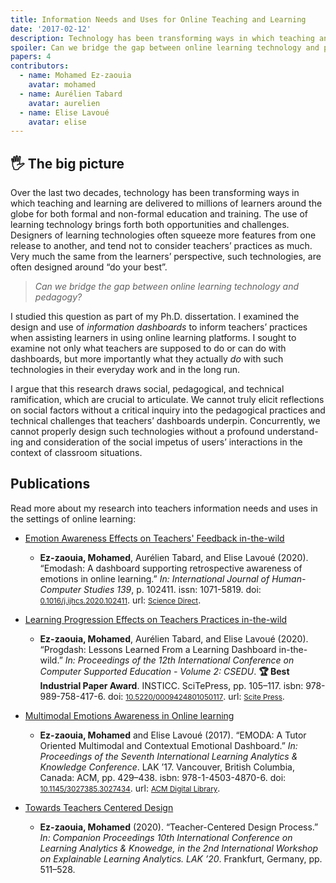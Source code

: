 ```yaml
---
title: Information Needs and Uses for Online Teaching and Learning
date: '2017-02-12'
description: Technology has been transforming ways in which teaching and learning are delivered. The use of learning technologies bring forth both opportunities and challenges. Designers of learning technologies often squeeze more features, and left with no time to consider teachers’ practices. Further, from the learners’ perspective, such technologies, are often designed around “do your best”.
spoiler: Can we bridge the gap between online learning technology and pedagogy?
papers: 4
contributors: 
  - name: Mohamed Ez-zaouia
    avatar: mohamed
  - name: Aurélien Tabard
    avatar: aurelien
  - name: Elise Lavoué
    avatar: elise
---
```


## 🖐️ The big picture

Over the last two decades, technology has been transforming ways in which teaching and learning are delivered to millions of learners around the globe for both formal and non-formal education and training. The use of learning technology brings forth both opportunities and challenges. Designers of learning technologies often squeeze more features from one release to another, and tend not to consider teachers’ practices as much. Very much the same from the learners’ perspective, such technologies, are often designed around “do your best”. 

> *Can we bridge the gap between online learning technology and pedagogy?*

I studied this question as part of my Ph.D. dissertation. I examined the design and use of *information dashboards* to inform teachers’ practices when assisting learners in using online learning platforms. I sought to examine not only what teachers are supposed to do or can do with dashboards, but more importantly what they actually *do* with such technologies in their everyday work and in the long run.

I argue that this research draws social, pedagogical, and technical ramification, which are crucial to articulate. We cannot truly elicit reflections on social factors without a critical inquiry into the pedagogical practices and technical challenges that teachers’ dashboards underpin. Concurrently, we cannot properly design such technologies without a profound understand- ing and consideration of the social impetus of users’ interactions in the context of classroom situations.

## Publications
Read more about my research into teachers information needs and uses in the settings of online learning:

- [Emotion Awareness Effects on Teachers' Feedback in-the-wild](/papers/emotion-awareness-effects-on-teachers-feedback-in-the-wild/)
  - **Ez-zaouia, Mohamed**, Aurélien Tabard, and Elise Lavoué (2020). “Emodash: A dashboard supporting retrospective awareness of emotions in online learning.” *In: International Journal of Human-Computer Studies 139*, p. 102411. issn: 1071-5819. doi: <a href="https://doi.org/10.1016/j.ijhcs.2020.102411" target="_blank"><small>0.1016/j.ijhcs.2020.102411</small></a>. url: <a href="http://www.sciencedirect.com/science/article/pii/S1071581918305585" target="_blank"><small>Science Direct</small></a>.

- [Learning Progression Effects on Teachers Practices in-the-wild](/papers/learning-progression-effects-on-teachers-practices-in-the-wild/)
  - **Ez-zaouia, Mohamed**, Aurélien Tabard, and Elise Lavoué (2020). “Progdash: Lessons Learned From a Learning Dashboard in-the-wild.” *In: Proceedings of the 12th International Conference on Computer Supported Education - Volume 2: CSEDU*. **🏆 Best Industrial Paper Award**. INSTICC. SciTePress, pp. 105–117. isbn: 978-989-758-417-6. doi: <a href="https://doi.org/10.5220/0009424801050117" target="_blank"><small>10.5220/0009424801050117</small></a>. url: <a href="http://www.sciencedirect.com/science/article/pii/S1071581918305585" target="_blank"><small>Scite Press</small></a>. 

- [Multimodal Emotions Awareness in Online learning](/papers/multimodal-emotions-awareness-in-online-learning/)
  - **Ez-zaouia, Mohamed** and Elise Lavoué (2017). “EMODA: A Tutor Oriented Multimodal and Contextual Emotional Dashboard.” *In: Proceedings of the Seventh International Learning Analytics & Knowledge Conference*. LAK ’17. Vancouver, British Columbia, Canada: ACM, pp. 429–438. isbn: 978-1-4503-4870-6. doi: <a href="https://doi.org/10.1145/3027385.3027434" target="_blank"><small>10.1145/3027385.3027434</small></a>. url: <a href="https://dl.acm.org/doi/10.1145/3027385.3027434" target="_blank"><small>ACM Digital Library</small></a>.

- [Towards Teachers Centered Design](/papers/towards-teachers-centered-design)
  - **Ez-zaouia, Mohamed** (2020). “Teacher-Centered Design Process.” *In: Companion Proceedings 10th International Conference on Learning Analytics & Knowedge, in the 2nd International Workshop on Explainable Learning Analytics. LAK ’20*. Frankfurt, Germany, pp. 511–528.

